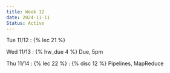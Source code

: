 ```yaml
---
title: Week 12
date: 2024-11-11
Status: Active
---
```


Tue 11/12
: {% lec 21 %}

Wed 11/13
: {% hw_due 4 %} Due, 5pm

Thu 11/14
: {% lec 22 %}
: {% disc 12 %} Pipelines, MapReduce
